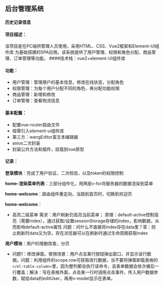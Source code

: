 ## 后台管理系统

#### 历史记录信息
#### 项目描述：
该项⽬是在PC端供管理⼈员使⽤，采⽤HTML、CSS、Vue2框架和Element-UI组件库 为基础搭建的SPA应⽤。该系统提供了⽤⼾管理、权限和⻆⾊分配、商品管理、订单管理等功能。
####技术栈：vue2+element-UI组件库

#### 功能：

- 用户管理：管理用户的基本信息，修改在线状态，分配角色
- 权限管理：为每个用户分配不同的角色，再分配功能权限
- 商品管理：新增和修改
- 订单管理：查看物流信息

#### 基本配置：

- 配置vue-router路由文件
- 按需引入element-ui组件库
- 第三方：wangEditor富文本编辑器
- axios二次封装
- 封装公共方法和插件，挂载到vue原型



#### 记录：

**登录模块**：完成了用户验证，二次校验，以及token的权限控制

**home-渲染菜单列表**：三部分组件化，用两层v-for将服务器的数据渲染到菜单

**home-welcome**：路由组件重定向，当跳到首页时，切换到欢迎页

**home-welcome**：
- 高亮二级菜单
  需求：用户刷新仍高亮当前菜单；
  原理：default-active控制高亮（需要index），通过获取/设置sessionStorage存储的index，影响数据，从而影响default-active属性
  问题：问什么不直接将index存在data里？答：防止刷新时data又为空，存在浏览器可以在刷新时通过生命周期获取index

**用户模块**：用户的增删改查，分页
- 问题1：修改弹窗。使用场景：用户点击某行按钮弹出窗口，并显示该行数据。问题：利用组件的scope.row可获取改行数据，当不要将弹窗卸载表格的`</el-table-column>`里，因为整列都会执行该命令，且表单数据会依次被后一行覆盖；解决：写在表格外面，点击某一行时调用点击事件，传入用户数据参数，赋给data的editUser，再用v-model显示在表单。

